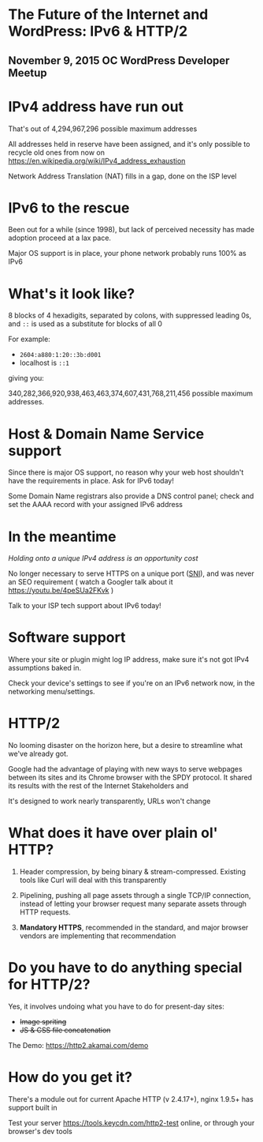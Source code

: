 # The Future of the Internet and WordPress: IPv6 & HTTP/2

## November 9, 2015 OC WordPress Developer Meetup

# IPv4 address have run out

That's out of 4,294,967,296 possible maximum addresses

All addresses held in reserve have been assigned, and it's only possible to
recycle old ones from now on<br>
<https://en.wikipedia.org/wiki/IPv4_address_exhaustion>

Network Address Translation (NAT) fills in a gap, done on the ISP level

# IPv6 to the rescue

Been out for a while (since 1998), but lack of perceived necessity has made
adoption proceed at a lax pace.

Major OS support is in place, your phone network probably runs 100% as IPv6

# What's it look like?

8 blocks of 4 hexadigits, separated by colons, with suppressed leading 0s, and
`::` is used as a substitute for blocks of all 0

For example:

* `2604:a880:1:20::3b:d001`
* localhost is `::1`

giving you:

340,282,366,920,938,463,463,374,607,431,768,211,456 possible maximum addresses.

# Host & Domain Name Service support

Since there is major OS support, no reason why your web host shouldn't have the
requirements in place. Ask for IPv6 today!

Some Domain Name registrars also provide a DNS control panel; check and set the
AAAA record with your assigned IPv6 address

# In the meantime

*Holding onto a unique IPv4 address is an opportunity cost*

No longer necessary to serve HTTPS on a unique port ([SNI](https://wiki.apache.org/httpd/NameBasedSSLVHostsWithSNI)), and was never an SEO
requirement ( watch a Googler talk about it <https://youtu.be/4peSUa2FKvk> )

Talk to your ISP tech support about IPv6 today!

# Software support

Where your site or plugin might log IP address, make sure it's not got IPv4
assumptions baked in.

Check your device's settings to see if you're on an IPv6 network now, in the
networking menu/settings.

# HTTP/2

No looming disaster on the horizon here, but a desire to streamline what we've
already got.

Google had the advantage of playing with new ways to serve webpages between its
sites and its Chrome browser with the SPDY protocol. It shared its results with
the rest of the Internet Stakeholders and

It's designed to work nearly transparently, URLs won't change

# What does it have over plain ol' HTTP?

1. Header compression, by being binary & stream-compressed. Existing tools like
    Curl will deal with this transparently

1. Pipelining, pushing all page assets through a single TCP/IP connection,
    instead of letting your browser request many separate assets through HTTP requests.

1. **Mandatory HTTPS**, recommended in the standard, and major browser vendors are
    implementing that recommendation

# Do you have to do anything special for HTTP/2?

Yes, it involves undoing what you have to do for present-day sites:

* ~~Image spriting~~
* ~~JS & CSS file concatenation~~

The Demo: <https://http2.akamai.com/demo>

# How do you get it?

There's a module out for current Apache HTTP (v 2.4.17+), nginx 1.9.5+ has
support built in

Test your server <https://tools.keycdn.com/http2-test> online, or through your
browser's dev tools

